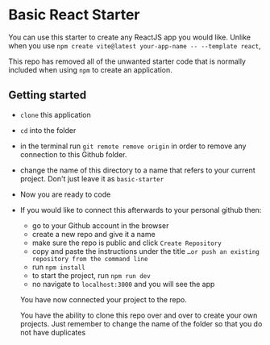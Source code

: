 # Basic React Starter

You can use this starter to create any ReactJS app you would like.
Unlike when you use `npm create vite@latest your-app-name -- --template react`,

This repo has removed all of the unwanted starter code that is normally included when using `npm` to create an application.

## Getting started

- `clone` this application
- `cd` into the folder
- in the terminal run `git remote remove origin` in order to remove any connection to this Github folder.
- change the name of this directory to a name that refers to your current project. Don't just leave it as `basic-starter`
- Now you are ready to code
- If you would like to connect this afterwards to your personal github then:

  - go to your Github account in the browser
  - create a new repo and give it a name
  - make sure the repo is public and click `Create Repository`
  - copy and paste the instructions under the title `…or push an existing repository from the command line`
  - run `npm install`
  - to start the project, run `npm run dev`
  - no navigate to `localhost:3000` and you will see the app

  You have now connected your project to the repo.

  You have the ability to clone this repo over and over to create your own projects. Just remember to change the name of the folder so that you do not have duplicates
